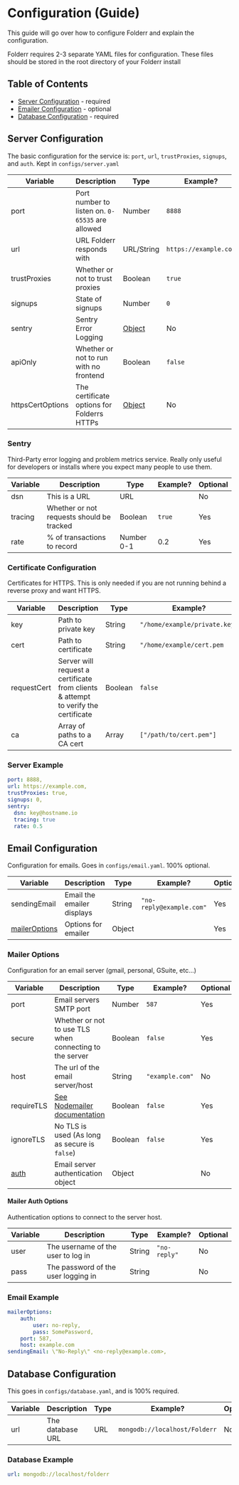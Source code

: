 # Configuration (Guide)

This guide will go over how to configure Folderr and explain the configuration.

Folderr requires 2-3 separate YAML files for configuration. These files should be stored in the root directory of your Folderr install

## Table of Contents

* [Server Configuration](#basic-configuration) - required
* [Emailer Configuration](#email-configuration) - optional
* [Database Configuration](#Database-configuration) - required

## Server Configuration

The basic configuration for the service is: `port`, `url`, `trustProxies`, `signups`, and `auth`. Kept in `configs/server.yaml`

Variable     | Description                                            | Type              | Example?                  | Optional
------------ | ------------------------------------------------------ | ----------------- | ------------------------- | ---
port             | Port number to listen on. `0-65535` are allowed    | Number            | `8888`                | Yes
url              | URL Folderr responds with                          | URL/String        | `https://example.com` | No
trustProxies     | Whether or not to trust proxies                    | Boolean           | `true`                | Yes
signups          | State of signups                                   | Number            | `0`                   | No
sentry           | Sentry Error Logging                               | [Object](#sentry) | No                    | Yes
apiOnly          | Whether or not to run with no frontend             | Boolean           | `false`               | Yes
httpsCertOptions | The certificate options for Folderrs HTTPs         | [Object](#certificate-configuration) | No | For insances behind a proxy.

### Sentry

Third-Party error logging and problem metrics service. Really only useful for developers or installs where you expect many people to use them.

Variable     | Description                                | Type       | Example? | Optional
------------ | ------------------------------------------ | ---------- | -------- | ---
dsn          | This is a URL                              | URL        |          | No
tracing      | Whether or not requests should be tracked  | Boolean    | `true`   | Yes
rate         | % of transactions to record                | Number 0-1 | 0.2      | Yes

### Certificate Configuration

Certificates for HTTPS. This is only needed if you are not running behind a reverse proxy and want HTTPS.

Variable    | Description                                                                        | Type    | Example?                                              | Optional
----------- | ---------------------------------------------------------------------------------- | ------- | ----------------------------------------------------- | ---
key         | Path to private key                                                                | String        | `"/home/example/private.key"` | No
cert        | Path to certificate                                                                | String        | `"/home/example/cert.pem`    | No
requestCert | Server will request a certificate from clients & attempt to verify the certificate | Boolean       | `false`                                            | Yes
ca          | Array of paths to a CA cert                                                        | Array<String> | `["/path/to/cert.pem"]`                                | Yes

### Server Example

```yaml
port: 8888,
url: https://example.com,
trustProxies: true,
signups: 0,
sentry:
  dsn: key@hostname.io
  tracing: true
  rate: 0.5
```

## Email Configuration

Configuration for emails. Goes in `configs/email.yaml`. 100% optional.

Variable                         | Description                | Type   | Example?                 | Optional
-------------------------------- | -------------------------- | ------ | ------------------------ | ---
sendingEmail                     | Email the emailer displays | String | `"no-reply@example.com"` | Yes
[mailerOptions](#mailer-options) | Options for emailer        | Object |                          | Yes

### Mailer Options

Configuration for an email server (gmail, personal, GSuite, etc...)

Variable   | Description                                                              | Type    | Example?        | Optional
---------- | ------------------------------------------------------------------------ | ------- | --------------- | ---
port                         | Email servers SMTP port                                                  | Number  | `587`           | Yes
secure                       | Whether or not to use TLS when connecting to the server                  | Boolean | `false`         | Yes
host                         | The url of the email server/host                                         | String  | `"example.com"` | No
requireTLS                   | [See Nodemailer documentation](https://nodemailer.com/smtp/#tls-options) | Boolean | `false`         | Yes
ignoreTLS                    | No TLS is used (As long as secure is `false`)                            | Boolean | `false`         | Yes
[auth](#mailer-auth-options) | Email server authentication object                                       | Object  |               | No

#### Mailer Auth Options

Authentication options to connect to the server host.

Variable                 | Description                         | Type   | Example?      | Optional
------------------------ | ----------------------------------- | ------ | ------------- | ---
user                     | The username of the user to log in  | String | `"no-reply"`  | No
pass                     | The password of the user logging in | String |               | No

### Email Example

```yaml
mailerOptions:
    auth: 
        user: no-reply,
        pass: SomePassword,
    port: 587,
    host: example.com
sendingEmail: \"No-Reply\" <no-reply@example.com>,
```

## Database Configuration

This goes in `configs/database.yaml`, and is 100% required.

Variable     | Description       | Type | Example?                      | Optional
------------ | ----------------- | ---- | ----------------------------- | ---
url          | The database URL  | URL  | `mongodb://localhost/Folderr` | No


### Database Example

```yaml
url: mongodb://localhost/folderr
```
